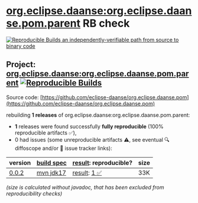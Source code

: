 [org.eclipse.daanse:org.eclipse.daanse.pom.parent](https://central.sonatype.com/artifact/org.eclipse.daanse/org.eclipse.daanse.pom.parent/versions) RB check
=======

[![Reproducible Builds](https://reproducible-builds.org/images/logos/rb.svg) an independently-verifiable path from source to binary code](https://reproducible-builds.org/)

## Project: [org.eclipse.daanse:org.eclipse.daanse.pom.parent](https://central.sonatype.com/artifact/org.eclipse.daanse/org.eclipse.daanse.pom.parent/versions) [![Reproducible Builds](https://img.shields.io/endpoint?url=https://raw.githubusercontent.com/jvm-repo-rebuild/reproducible-central/master/content/org/eclipse/daanse/org.eclipse.daanse.pom.parent/badge.json)](https://github.com/jvm-repo-rebuild/reproducible-central/blob/master/content/org/eclipse/daanse/org.eclipse.daanse.pom.parent/README.md)

Source code: [https://github.com/eclipse-daanse/org.eclipse.daanse.pom](https://github.com/eclipse-daanse/org.eclipse.daanse.pom)

rebuilding **1 releases** of org.eclipse.daanse:org.eclipse.daanse.pom.parent:
- **1** releases were found successfully **fully reproducible** (100% reproducible artifacts :white_check_mark:),
- 0 had issues (some unreproducible artifacts :warning:, see eventual :mag: diffoscope and/or :memo: issue tracker links):

| version | [build spec](/BUILDSPEC.md) | [result](https://reproducible-builds.org/docs/jvm/): reproducible? | size |
| -- | --------- | ------ | -- |
| [0.0.2](https://central.sonatype.com/artifact/org.eclipse.daanse/org.eclipse.daanse.pom.parent/0.0.2/pom) | [mvn jdk17](org.eclipse.daanse.pom.parent-0.0.2.buildspec) | [result](org.eclipse.daanse.pom.parent-0.0.2.buildinfo): [1 :white_check_mark: ](org.eclipse.daanse.pom.parent-0.0.2.buildcompare) | 33K |

<i>(size is calculated without javadoc, that has been excluded from reproducibility checks)</i>
